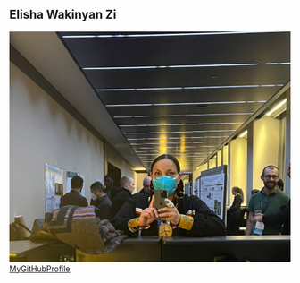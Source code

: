 ## Elisha Wakinyan Zi
![](selfie_maine.jpg)
[MyGitHubProfile](https://github.com/wakinyanzi/WakinyanZi)
